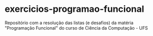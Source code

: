 # exercicios-programao-funcional
Repositório com a resolução das listas (e desafios) da matéria "Programação Funcional" do curso de Ciência da Computação - UFS
